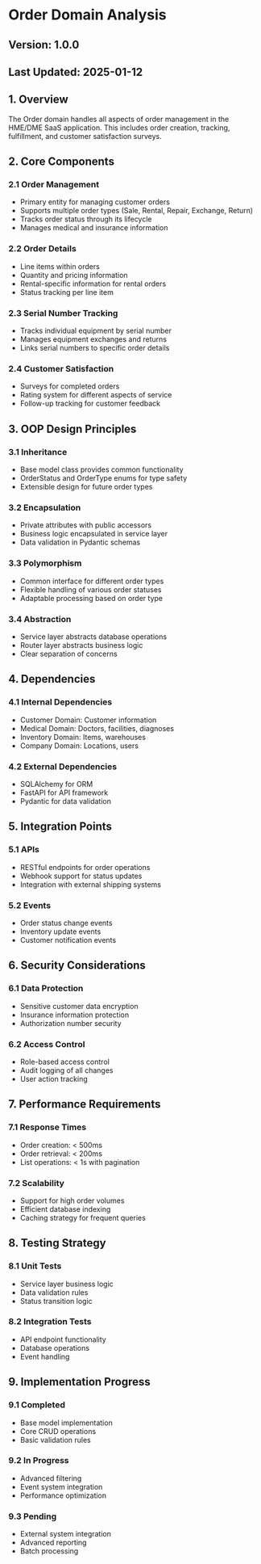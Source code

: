 # Order Domain Analysis
## Version: 1.0.0
## Last Updated: 2025-01-12

## 1. Overview
The Order domain handles all aspects of order management in the HME/DME SaaS application. This includes order creation, tracking, fulfillment, and customer satisfaction surveys.

## 2. Core Components

### 2.1 Order Management
- Primary entity for managing customer orders
- Supports multiple order types (Sale, Rental, Repair, Exchange, Return)
- Tracks order status through its lifecycle
- Manages medical and insurance information

### 2.2 Order Details
- Line items within orders
- Quantity and pricing information
- Rental-specific information for rental orders
- Status tracking per line item

### 2.3 Serial Number Tracking
- Tracks individual equipment by serial number
- Manages equipment exchanges and returns
- Links serial numbers to specific order details

### 2.4 Customer Satisfaction
- Surveys for completed orders
- Rating system for different aspects of service
- Follow-up tracking for customer feedback

## 3. OOP Design Principles

### 3.1 Inheritance
- Base model class provides common functionality
- OrderStatus and OrderType enums for type safety
- Extensible design for future order types

### 3.2 Encapsulation
- Private attributes with public accessors
- Business logic encapsulated in service layer
- Data validation in Pydantic schemas

### 3.3 Polymorphism
- Common interface for different order types
- Flexible handling of various order statuses
- Adaptable processing based on order type

### 3.4 Abstraction
- Service layer abstracts database operations
- Router layer abstracts business logic
- Clear separation of concerns

## 4. Dependencies

### 4.1 Internal Dependencies
- Customer Domain: Customer information
- Medical Domain: Doctors, facilities, diagnoses
- Inventory Domain: Items, warehouses
- Company Domain: Locations, users

### 4.2 External Dependencies
- SQLAlchemy for ORM
- FastAPI for API framework
- Pydantic for data validation

## 5. Integration Points

### 5.1 APIs
- RESTful endpoints for order operations
- Webhook support for status updates
- Integration with external shipping systems

### 5.2 Events
- Order status change events
- Inventory update events
- Customer notification events

## 6. Security Considerations

### 6.1 Data Protection
- Sensitive customer data encryption
- Insurance information protection
- Authorization number security

### 6.2 Access Control
- Role-based access control
- Audit logging of all changes
- User action tracking

## 7. Performance Requirements

### 7.1 Response Times
- Order creation: < 500ms
- Order retrieval: < 200ms
- List operations: < 1s with pagination

### 7.2 Scalability
- Support for high order volumes
- Efficient database indexing
- Caching strategy for frequent queries

## 8. Testing Strategy

### 8.1 Unit Tests
- Service layer business logic
- Data validation rules
- Status transition logic

### 8.2 Integration Tests
- API endpoint functionality
- Database operations
- Event handling

## 9. Implementation Progress

### 9.1 Completed
- Base model implementation
- Core CRUD operations
- Basic validation rules

### 9.2 In Progress
- Advanced filtering
- Event system integration
- Performance optimization

### 9.3 Pending
- External system integration
- Advanced reporting
- Batch processing
